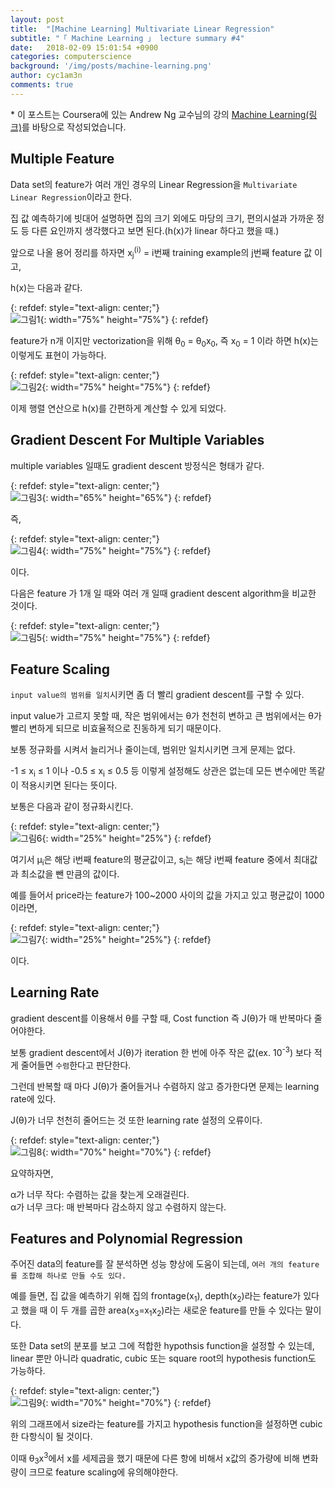 ```yaml
---
layout: post
title:  "[Machine Learning] Multivariate Linear Regression"
subtitle: "「 Machine Learning 」 lecture summary #4"
date:   2018-02-09 15:01:54 +0900
categories: computerscience
background: '/img/posts/machine-learning.png'
author: cyc1am3n
comments: true
---
```

\* 이 포스트는 Coursera에 있는 Andrew Ng 교수님의 강의 [Machine Learning(링크)](https://www.coursera.org/learn/machine-learning)를 바탕으로 작성되었습니다.

## Multiple Feature  

Data set의 feature가 여러 개인 경우의 Linear Regression을 `Multivariate Linear Regression`이라고 한다.  

집 값 예측하기에 빗대어 설명하면 집의 크기 외에도 마당의 크기, 편의시설과 가까운 정도 등 다른 요인까지 생각했다고 보면 된다.(h(x)가 linear 하다고 했을 때.)  

앞으로 나올 용어 정리를 하자면 x<sub>j</sub><sup>(i)</sup> = i번째 training example의 j번째 feature 값 이고,  

h(x)는 다음과 같다.

{: refdef: style="text-align: center;"}  
![그림1](/img/posts/multivariate-linear-regression/multivariate-linear-regression-1.png){: width="75%" height="75%"}
{: refdef}

feature가 n개 이지만 vectorization을 위해 θ<sub>0</sub> = θ<sub>0</sub>x<sub>0</sub>, 즉 x<sub>0</sub> = 1 이라 하면 h(x)는 이렇게도 표현이 가능하다.  

{: refdef: style="text-align: center;"}  
![그림2](/img/posts/multivariate-linear-regression/multivariate-linear-regression-2.png){: width="75%" height="75%"}
{: refdef}

이제 행렬 연산으로 h(x)를 간편하게 계산할 수 있게 되었다.  

## Gradient Descent For Multiple Variables

multiple variables 일때도 gradient descent 방정식은 형태가 같다.  

{: refdef: style="text-align: center;"}  
![그림3](/img/posts/multivariate-linear-regression/multivariate-linear-regression-3.png){: width="65%" height="65%"}
{: refdef}

즉,

{: refdef: style="text-align: center;"}  
![그림4](/img/posts/multivariate-linear-regression/multivariate-linear-regression-4.png){: width="75%" height="75%"}
{: refdef}

이다.  

다음은 feature 가 1개 일 때와 여러 개 일때 gradient descent algorithm을 비교한 것이다.  

{: refdef: style="text-align: center;"}  
![그림5](/img/posts/multivariate-linear-regression/multivariate-linear-regression-5.png){: width="75%" height="75%"}
{: refdef}

## Feature Scaling

`input value의 범위를 일치`시키면 좀 더 빨리 gradient descent를 구할 수 있다.  

input value가 고르지 못할 때, 작은 범위에서는 θ가 천천히 변하고 큰 범위에서는 θ가 빨리 변하게 되므로 비효율적으로 진동하게 되기 때문이다.  

보통 정규화를 시켜서 늘리거나 줄이는데, 범위만 일치시키면 크게 문제는 없다.  

-1 ≤ x<sub>i</sub> ≤ 1 이나 -0.5 ≤ x<sub>i</sub> ≤ 0.5 등 이렇게 설정해도 상관은 없는데 모든 변수에만 똑같이 적용시키면 된다는 뜻이다.  

보통은 다음과 같이 정규화시킨다.  

{: refdef: style="text-align: center;"}  
![그림6](/img/posts/multivariate-linear-regression/multivariate-linear-regression-6.png){: width="25%" height="25%"}
{: refdef}

여기서 μ<sub>i</sub>은 해당 i번째 feature의 평균값이고, s<sub>i</sub>는 해당 i번째 feature 중에서 최대값과 최소값을 뺀 만큼의 값이다.  

예를 들어서 price라는 feature가 100~2000 사이의 값을 가지고 있고 평균값이 1000이라면,  

{: refdef: style="text-align: center;"}  
![그림7](/img/posts/multivariate-linear-regression/multivariate-linear-regression-7.png){: width="25%" height="25%"}
{: refdef}

이다.  

## Learning Rate  

gradient descent를 이용해서 θ를 구할 때, Cost function 즉 J(θ)가 매 반복마다 줄어야한다.  

보통 gradient descent에서 J(θ)가 iteration 한 번에 아주 작은 값(ex. 10<sup>-3</sup>) 보다 적게 줄어들면 `수렴`한다고 판단한다.  

그런데 반복할 때 마다 J(θ)가 줄어들거나 수렴하지 않고 증가한다면 문제는 learning rate에 있다.  

J(θ)가 너무 천천히 줄어드는 것 또한 learning rate 설정의 오류이다.  

 {: refdef: style="text-align: center;"}  
![그림8](/img/posts/multivariate-linear-regression/multivariate-linear-regression-8.png){: width="70%" height="70%"}
{: refdef}

요약하자면,  

α가 너무 작다: 수렴하는 값을 찾는게 오래걸린다.  
α가 너무 크다: 매 반복마다 감소하지 않고 수렴하지 않는다.  

## Features and Polynomial Regression  

주어진 data의 feature를 잘 분석하면 성능 향상에 도움이 되는데, `여러 개의 feature를 조합해 하나로 만들 수도 있다.`  

예를 들면, 집 값을 예측하기 위해 집의 frontage(x<sub>1</sub>), depth(x<sub>2</sub>)라는 feature가 있다고 했을 때 이 두 개를 곱한 area(x<sub>3</sub>=x<sub>1</sub>x<sub>2</sub>)라는 새로운 feature를 만들 수 있다는 말이다.  

또한 Data set의 분포를 보고 그에 적합한 hypothsis function을 설정할 수 있는데, linear 뿐만 아니라 quadratic, cubic 또는 square root의 hypothesis function도 가능하다.  

{: refdef: style="text-align: center;"}  
![그림9](/img/posts/multivariate-linear-regression/multivariate-linear-regression-9.png){: width="70%" height="70%"}
{: refdef}

위의 그래프에서 size라는 feature를 가지고 hypothesis function을 설정하면 cubic한 다항식이 될 것이다.  

이때 θ<sub>3</sub>x<sup>3</sup>에서 x를 세제곱을 했기 때문에 다른 항에 비해서 x값의 증가량에 비해 변화량이 크므로 feature scaling에 유의해야한다.